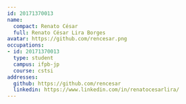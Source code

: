 ```yaml
---
id: 20171370013
name:
  compact: Renato César
  full: Renato César Lira Borges
avatar: https://github.com/rencesar.png
occupations:
- id: 20171370013
  type: student
  campus: ifpb-jp
  course: cstsi
addresses:
  github: https://github.com/rencesar
  linkedin: https://www.linkedin.com/in/renatocesarlira/
---
```

